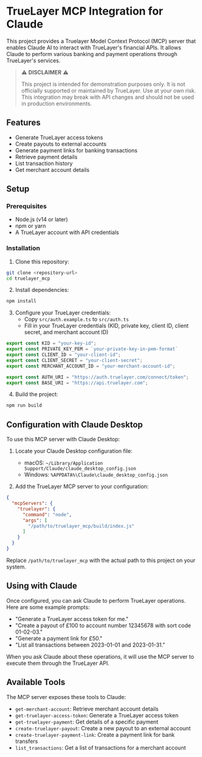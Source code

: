 # TrueLayer MCP Integration for Claude

This project provides a Truelayer Model Context Protocol (MCP) server that enables Claude AI to interact with TrueLayer's financial APIs. It allows Claude to perform various banking and payment operations through TrueLayer's services.

> ⚠️ **DISCLAIMER** ⚠️
> 
> This project is intended for demonstration purposes only. It is not officially supported or maintained by TrueLayer. Use at your own risk. This integration may break with API changes and should not be used in production environments.

## Features

- Generate TrueLayer access tokens
- Create payouts to external accounts
- Generate payment links for banking transactions
- Retrieve payment details
- List transaction history
- Get merchant account details

## Setup

### Prerequisites

- Node.js (v14 or later)
- npm or yarn
- A TrueLayer account with API credentials

### Installation

1. Clone this repository:
```bash
git clone <repository-url>
cd truelayer_mcp
```

2. Install dependencies:
```bash
npm install
```

3. Configure your TrueLayer credentials:
   - Copy `src/auth.example.ts` to `src/auth.ts`
   - Fill in your TrueLayer credentials (KID, private key, client ID, client secret, and merchant account ID)

```typescript
export const KID = "your-key-id"; 
export const PRIVATE_KEY_PEM = `your-private-key-in-pem-format`
export const CLIENT_ID = "your-client-id";
export const CLIENT_SECRET = "your-client-secret";
export const MERCHANT_ACCOUNT_ID = "your-merchant-account-id";

export const AUTH_URI = "https://auth.truelayer.com/connect/token";
export const BASE_URI = "https://api.truelayer.com";
```

4. Build the project:
```bash
npm run build
```

## Configuration with Claude Desktop

To use this MCP server with Claude Desktop:

1. Locate your Claude Desktop configuration file:
   - macOS: `~/Library/Application Support/Claude/claude_desktop_config.json`
   - Windows: `%APPDATA%\Claude\claude_desktop_config.json`

2. Add the TrueLayer MCP server to your configuration:

```json
{
  "mcpServers": {
    "truelayer": {
      "command": "node",
      "args": [
        "/path/to/truelayer_mcp/build/index.js"
      ]
    }
  }
}
```

Replace `/path/to/truelayer_mcp` with the actual path to this project on your system.

## Using with Claude

Once configured, you can ask Claude to perform TrueLayer operations. Here are some example prompts:

- "Generate a TrueLayer access token for me."
- "Create a payout of £100 to account number 12345678 with sort code 01-02-03."
- "Generate a payment link for £50."
- "List all transactions between 2023-01-01 and 2023-01-31."

When you ask Claude about these operations, it will use the MCP server to execute them through the TrueLayer API.

## Available Tools

The MCP server exposes these tools to Claude:

- `get-merchant-account`: Retrieve merchant account details
- `get-truelayer-access-token`: Generate a TrueLayer access token
- `get-truelayer-payment`: Get details of a specific payment
- `create-truelayer-payout`: Create a new payout to an external account
- `create-truelayer-payment-link`: Create a payment link for bank transfers
- `list_transactions`: Get a list of transactions for a merchant account